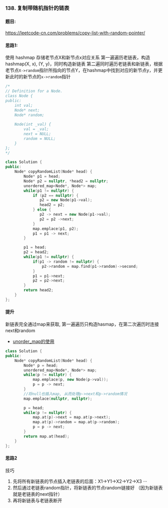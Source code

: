### 138. 复制带随机指针的链表

#### 题目: 

https://leetcode-cn.com/problems/copy-list-with-random-pointer/

#### 思路1:  
使用 hashmap 存储老节点X和新节点x对应关系
第一遍遍历老链表，构造hashmap(X, x), (Y, y)，同时构造新链表
第二遍同时遍历老链表和新链表，根据老节点`X->random`指针所指向的节点Y，在hashmap中找到对应的新节点y，并更新此时的新节点的`x->random`指针

```cpp
/*
// Definition for a Node.
class Node {
public:
    int val;
    Node* next;
    Node* random;
    
    Node(int _val) {
        val = _val;
        next = NULL;
        random = NULL;
    }
};
*/

class Solution {
public:
    Node* copyRandomList(Node* head) {
        Node* p1 = head;
        Node* p2 = nullptr, *head2 = nullptr;
        unordered_map<Node*, Node*> map;
        while(p1 != nullptr) {
            if (p2 == nullptr) {
               p2 = new Node(p1->val);
               head2 = p2;
            } else {
               p2 -> next = new Node(p1->val);
               p2 = p2 ->next;
            }
            map.emplace(p1, p2);
            p1 = p1 -> next;
        }

        p1 = head;
        p2 = head2;
        while(p1 != nullptr) {
            if(p1 -> random != nullptr) {
                p2->random = map.find(p1->random)->second;
            }
            p1 = p1->next;
            p2 = p2->next;
        }
        return head2;
    }
};
```

#### 提升
 新链表完全通过map来获取, 第一遍遍历只构造hasmap，在第二次遍历时连接next和random
- [unorder_map的使用](https://en.cppreference.com/w/cpp/container/unordered_map) 

```cpp
class Solution {
public:
    Node* copyRandomList(Node* head) {
        Node* p = head;
        unordered_map<Node*, Node*> map;
        while(p != nullptr) {
            map.emplace(p, new Node(p->val));
            p = p -> next;
        }
        //将null也插入map, 从而处理p->next和p->random情况
        map.emplace(nullptr, nullptr);

        p = head;
        while(p != nullptr) {
            map.at(p)->next = map.at(p->next);
            map.at(p)->random = map.at(p->random);
            p = p -> next;
        }
        return map.at(head);
    }
};
```

#### 思路2 
技巧 
1. 先将所有新链表的节点插入老链表的后面：X1->Y1->X2->Y2->X3 ···
2. 然后通过老链表random指针，将新链表的节点random链接好 （因为新链表就是老链表的next指针）
3. 再将新链表与老链表断开